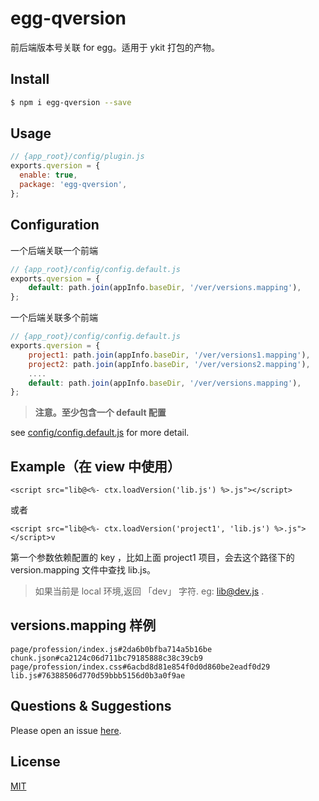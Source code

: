 # egg-qversion

前后端版本号关联 for egg。适用于 ykit 打包的产物。

## Install

```bash
$ npm i egg-qversion --save
```

## Usage

```js
// {app_root}/config/plugin.js
exports.qversion = {
  enable: true,
  package: 'egg-qversion',
};
```

## Configuration

一个后端关联一个前端

```js
// {app_root}/config/config.default.js
exports.qversion = {
    default: path.join(appInfo.baseDir, '/ver/versions.mapping'),
};
```

一个后端关联多个前端

```js
// {app_root}/config/config.default.js
exports.qversion = {
    project1: path.join(appInfo.baseDir, '/ver/versions1.mapping'),
    project2: path.join(appInfo.baseDir, '/ver/versions2.mapping'),
    ....
    default: path.join(appInfo.baseDir, '/ver/versions.mapping'),
};
````
> **注意。至少包含一个 default 配置**

see [config/config.default.js](config/config.default.js) for more detail.

## Example（在 view 中使用）

```
<script src="lib@<%- ctx.loadVersion('lib.js') %>.js"></script>
```

或者

```
<script src="lib@<%- ctx.loadVersion('project1', 'lib.js') %>.js"></script>v
```

第一个参数依赖配置的 key ，比如上面 project1 项目，会去这个路径下的 version.mapping 文件中查找 lib.js。

> 如果当前是 local 环境,返回 「dev」 字符.  eg: lib@dev.js .

## versions.mapping 样例

```
page/profession/index.js#2da6b0bfba714a5b16be
chunk.json#ca2124c06d711bc79185888c38c39cb9
page/profession/index.css#6acbd8d81e854f0d0d860be2eadf0d29
lib.js#76388506d770d59bbb5156d0b3a0f9ae
```
## Questions & Suggestions

Please open an issue [here](https://github.com/eggjs/egg/issues).

## License

[MIT](LICENSE)
